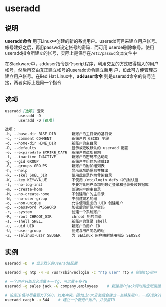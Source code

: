 # **useradd**

## 说明

**useradd命令** 用于Linux中创建的新的系统用户。useradd可用来建立用户帐号。帐号建好之后，再用passwd设定帐号的密码．而可用
userdel删除帐号。使用useradd指令所建立的帐号，实际上是保存在`/etc/passwd`文本文件中

在Slackware中，adduser指令是个script程序，利用交互的方式取得输入的用户帐号，然后再交由真正建立帐号的useradd命令建立新用
户，如此可方便管理员建立用户帐号。在Red Hat Linux中，**adduser命令** 则是useradd命令的符号连接，两者实际上是同一个指令

## 选项

```markdown
useradd [选项] 登录
      useradd -D
      useradd -D [选项]

选项：
-b, --base-dir BASE_DIR       新账户的主目录的基目录
-c, --comment COMMENT         新账户的 GECOS 字段
-d, --home-dir HOME_DIR       新账户的主目录
-D, --defaults                显示或更改默认的 useradd 配置
-e, --expiredate EXPIRE_DATE  新账户的过期日期
-f, --inactive INACTIVE       新账户的密码不活动期
-g, --gid GROUP               新账户主组的名称或ID
-G, --groups GROUPS           新账户的附加组列表
-h, --help                    显示此帮助信息并推出
-k, --skel SKEL_DIR           使用此目录作为骨架目录
-K, --key KEY=VALUE           不使用 /etc/login.defs 中的默认值
-l, --no-log-init             不要将此用户添加到最近登录和登录失败数据库
-m, --create-home             创建用户的主目录
-M, --no-create-home          不创建用户的主目录
-N, --no-user-group           不创建同名的组
-o, --non-unique              允许使用重复的 UID 创建用户
-p, --password PASSWORD       加密后的新账户密码
-r, --system                  创建一个系统账户
-R, --root CHROOT_DIR         chroot 到的目录
-s, --shell SHELL             新账户的登录 shell
-u, --uid UID                 新账户的用户 ID
-U, --user-group              创建与用户同名的组
-Z, --selinux-user SEUSER     为 SELinux 用户映射使用指定 SEUSER
```

## 实例

```bash
useradd -D  # 显示默认的useradd配置

useradd -g ntp -M -s /usr/sbin/nologin -c "ntp user" ntp # 创建ntp用户

# 一个用户只能且必须属于一个g，可以属于多个G
useradd -g sales jack -G company,employees    # 新建用户jack同时指定所属组，主组为sales，附加组为company,employees

# 设定ID值时尽量要大于500，以免冲突。因为Linux安装后会建立一些特殊用户，一般0到499之间的值留给bin、mail这样的系统账号
useradd caojh -u 544    # 建立一个新用户账户，并设置ID

```
